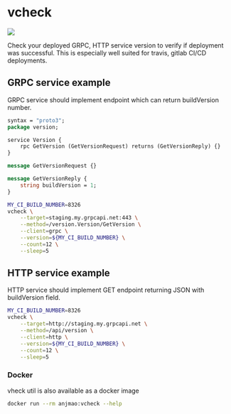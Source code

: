 # vcheck
[![](https://img.shields.io/docker/pulls/anjmao/vcheck.svg)](https://hub.docker.com/r/anjmao/vcheck)

Check your deployed GRPC, HTTP service version to verify if deployment was successful. This is especially well suited for travis, gitlab CI/CD deployments.

## GRPC service example

GRPC service should implement endpoint which can return buildVersion number.

```proto
syntax = "proto3";
package version;

service Version {
    rpc GetVersion (GetVersionRequest) returns (GetVersionReply) {}
}

message GetVersionRequest {}

message GetVersionReply {
    string buildVersion = 1;
}
```

```bash
MY_CI_BUILD_NUMBER=8326
vcheck \
    --target=staging.my.grpcapi.net:443 \
    --method=/version.Version/GetVersion \
    --client=grpc \
    --version=${MY_CI_BUILD_NUMBER} \
    --count=12 \
    --sleep=5
```

## HTTP service example

HTTP service should implement GET endpoint returning JSON with buildVersion field. 

```bash
MY_CI_BUILD_NUMBER=8326
vcheck \
    --target=http://staging.my.grpcapi.net \
    --method=/api/version \
    --client=http \
    --version=${MY_CI_BUILD_NUMBER} \
    --count=12 \
    --sleep=5
```

### Docker

vheck util is also available as a docker image

```bash
docker run --rm anjmao:vcheck --help
```
